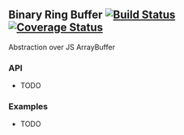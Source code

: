 ## Binary Ring Buffer [![Build Status](https://travis-ci.org/joemccourt/binary-ring-buffer.svg?branch=master)](https://travis-ci.org/joemccourt/binary-ring-buffer) [![Coverage Status](https://coveralls.io/repos/github/joemccourt/binary-ring-buffer/badge.svg?branch=master)](https://coveralls.io/github/joemccourt/binary-ring-buffer?branch=master)

Abstraction over JS ArrayBuffer

### API
 * TODO

### Examples
 * TODO
